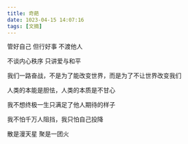 ```yaml
---
title: 奇葩
date: 1023-04-15 14:07:16
tags: [文摘]
---
```


管好自己 但行好事 不渡他人

不谈内心秩序 只讲爱与和平

我们一路奋战，不是为了能改变世界，而是为了不让世界改变我们

人类的本能是胆怯，人类的本质是不甘心

我不想终极一生只满足了他人期待的样子

我不怕千万人阻挡，我只怕自己投降

散是漫天星 聚是一团火